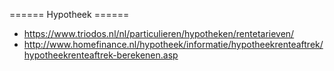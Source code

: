 ====== Hypotheek ======
* https://www.triodos.nl/nl/particulieren/hypotheken/rentetarieven/
* http://www.homefinance.nl/hypotheek/informatie/hypotheekrenteaftrek/hypotheekrenteaftrek-berekenen.asp